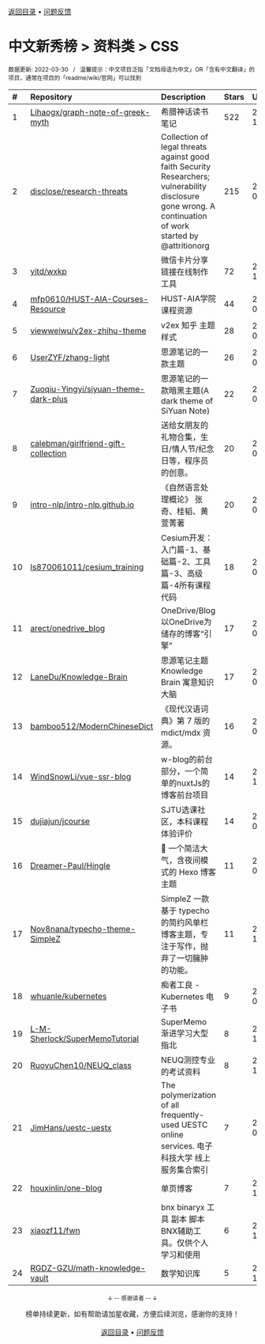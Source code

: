 <a href="https://gitee.com/GrowingGit/GitHub-Chinese-Top-Charts#github中文排行榜">返回目录</a> • <a href="/content/docs/feedback.md">问题反馈</a>

# 中文新秀榜 > 资料类 > CSS
<sub>数据更新: 2022-03-30&nbsp;&nbsp;&nbsp;/&nbsp;&nbsp;&nbsp;温馨提示：中文项目泛指「文档母语为中文」OR「含有中文翻译」的项目，通常在项目的「readme/wiki/官网」可以找到</sub>

|#|Repository|Description|Stars|Updated|Created|
|:-|:-|:-|:-|:-|:-|
|1|[Lihaogx/graph-note-of-greek-myth](https://github.com/Lihaogx/graph-note-of-greek-myth)|希腊神话读书笔记|522|2021-12-13|2021-08-01|
|2|[disclose/research-threats](https://github.com/disclose/research-threats)|Collection of legal threats against good faith Security Researchers; vulnerability disclosure gone wrong. A continuation of work started by @attritionorg|215|2022-02-12|2021-04-05|
|3|[yitd/wxkp](https://github.com/yitd/wxkp)|微信卡片分享链接在线制作工具|72|2021-12-11|2021-08-14|
|4|[mfp0610/HUST-AIA-Courses-Resource](https://github.com/mfp0610/HUST-AIA-Courses-Resource)|HUST-AIA学院课程资源|44|2022-01-17|2021-05-10|
|5|[viewweiwu/v2ex-zhihu-theme](https://github.com/viewweiwu/v2ex-zhihu-theme)|v2ex 知乎 主题样式|28|2022-03-18|2021-12-06|
|6|[UserZYF/zhang-light](https://github.com/UserZYF/zhang-light)|思源笔记的一款主题|26|2022-03-22|2022-02-11|
|7|[Zuoqiu-Yingyi/siyuan-theme-dark-plus](https://github.com/Zuoqiu-Yingyi/siyuan-theme-dark-plus)|思源笔记的一款暗黑主题(A dark theme of SiYuan Note)|22|2022-03-29|2021-12-24|
|8|[calebman/girlfriend-gift-collection](https://github.com/calebman/girlfriend-gift-collection)|送给女朋友的礼物合集，生日/情人节/纪念日等，程序员的创意。|20|2022-02-11|2022-02-10|
|9|[intro-nlp/intro-nlp.github.io](https://github.com/intro-nlp/intro-nlp.github.io)|《自然语言处理概论》  张奇、桂韬、黄萱菁著|20|2022-03-19|2021-05-25|
|10|[ls870061011/cesium_training](https://github.com/ls870061011/cesium_training)|Cesium开发：入门篇-1、基础篇-2、工具篇-3、高级篇-4所有课程代码|18|2022-03-22|2021-04-30|
|11|[arect/onedrive_blog](https://github.com/arect/onedrive_blog)|OneDrive/Blog 以OneDrive为储存的博客“引擎”|17|2022-02-12|2021-12-10|
|12|[LaneDu/Knowledge-Brain](https://github.com/LaneDu/Knowledge-Brain)|思源笔记主题 Knowledge Brain 寓意知识大脑|17|2022-02-27|2021-07-04|
|13|[bamboo512/ModernChineseDict](https://github.com/bamboo512/ModernChineseDict)|《现代汉语词典》第 7 版的 mdict/mdx 资源。|16|2022-03-26|2022-02-28|
|14|[WindSnowLi/vue-ssr-blog](https://github.com/WindSnowLi/vue-ssr-blog)|w-blog的前台部分，一个简单的nuxtJs的博客前台项目|14|2021-11-23|2021-07-19|
|15|[dujiajun/jcourse](https://github.com/dujiajun/jcourse)|SJTU选课社区，本科课程体验评价|14|2022-03-21|2021-05-29|
|16|[Dreamer-Paul/Hingle](https://github.com/Dreamer-Paul/Hingle)|🎈 一个简洁大气，含夜间模式的 Hexo 博客主题|11|2022-03-10|2021-10-24|
|17|[Nov8nana/typecho-theme-SimpleZ](https://github.com/Nov8nana/typecho-theme-SimpleZ)|SimpleZ 一款基于 typecho 的简约风单栏博客主题，专注于写作，抛弃了一切臃肿的功能。|11|2021-11-16|2021-06-21|
|18|[whuanle/kubernetes](https://github.com/whuanle/kubernetes)|痴者工良 - Kubernetes 电子书|9|2022-01-22|2021-05-20|
|19|[L-M-Sherlock/SuperMemoTutorial](https://github.com/L-M-Sherlock/SuperMemoTutorial)|SuperMemo 渐进学习大型指北|8|2021-10-28|2021-09-16|
|20|[RuoyuChen10/NEUQ_class](https://github.com/RuoyuChen10/NEUQ_class)|NEUQ测控专业的考试资料|8|2021-10-16|2021-09-05|
|21|[JimHans/uestc-uestx](https://github.com/JimHans/uestc-uestx)|The polymerization of all frequently-used UESTC online services.   电子科技大学 线上服务集合索引|7|2022-03-16|2022-01-17|
|22|[houxinlin/one-blog](https://github.com/houxinlin/one-blog)|单页博客|7|2021-11-26|2021-10-20|
|23|[xiaozf11/fwn](https://github.com/xiaozf11/fwn)|bnx binaryx 工具 副本 脚本 BNX辅助工具。仅供个人学习和使用|6|2021-11-09|2021-11-09|
|24|[RGDZ-GZU/math-knowledge-vault](https://github.com/RGDZ-GZU/math-knowledge-vault)|数学知识库|5|2021-11-29|2021-10-22|

<div align="center">
    <p><sub>↓ -- 感谢读者 -- ↓</sub></p>
    榜单持续更新，如有帮助请加星收藏，方便后续浏览，感谢你的支持！
</div>

<br/>

<div align="center"><a href="https://gitee.com/GrowingGit/GitHub-Chinese-Top-Charts#github中文排行榜">返回目录</a> • <a href="/content/docs/feedback.md">问题反馈</a></div>
